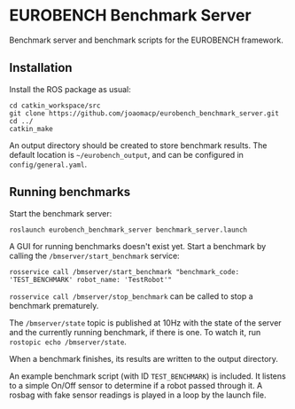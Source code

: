 EUROBENCH Benchmark Server
=================================================

Benchmark server and benchmark scripts for the EUROBENCH framework.

## Installation

Install the ROS package as usual:
```
cd catkin_workspace/src
git clone https://github.com/joaomacp/eurobench_benchmark_server.git
cd ../
catkin_make
```

An output directory should be created to store benchmark results. The default location is `~/eurobench_output`, and can be configured in `config/general.yaml`.

## Running benchmarks

Start the benchmark server:
```
roslaunch eurobench_benchmark_server benchmark_server.launch 
```

A GUI for running benchmarks doesn't exist yet. Start a benchmark by calling the `/bmserver/start_benchmark` service:
```
rosservice call /bmserver/start_benchmark "benchmark_code: 'TEST_BENCHMARK' robot_name: 'TestRobot'"
```

`rosservice call /bmserver/stop_benchmark` can be called to stop a benchmark prematurely.

The `/bmserver/state` topic is published at 10Hz with the state of the server and the currently running benchmark, if there is one. To watch it, run `rostopic echo /bmserver/state`.

When a benchmark finishes, its results are written to the output directory.

An example benchmark script (with ID `TEST_BENCHMARK`) is included. It listens to a simple On/Off sensor to determine if a robot passed through it. A rosbag with fake sensor readings is played in a loop by the launch file.
